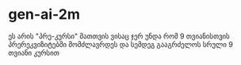 # gen-ai-2m
ეს არის "პრე-კურსი" მათთვის ვისაც ჯერ უნდა რომ 9 თვიანისთვის პრერეკვიზიტებში მომძლავრდეს და სემდეგ გააგრძელოს სრული 9 თვიანი კურსით
